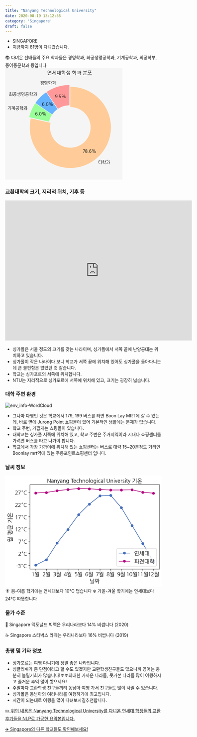 ```yaml
---
title: "Nanyang Technological University"
date: 2020-08-19 13:12:55
category: 'Singapore'
draft: false
---
```



* SINGAPORE
* 지금까지 81명이 다녀갔습니다. 

📚 다녀온 선배들의 주요 학과들은 경영학과, 화공생명공학과, 기계공학과, 의공학부, 중어중문학과 등입니다
![department-info](../plots/SG000001.png)
### 교환대학의 크기, 지리적 위치, 기후 등
<iframe
width="600"
height="450"
frameborder="0" style="border:0"
src="https://www.google.com/maps/embed/v1/place?key=AIzaSyC9e1AME-pVmWC4hBpFdu5S4dKzyepa3HQ&q=Nanyang+Technological+University&center=1.3483098999999998,103.6831347&zoom=14" allowfullscreen>
</iframe>

* 싱가폴은 서울 정도의 크기를 갖는 나라이며, 싱가폴에서 서쪽 끝에 난양공대는 위치하고 있습니다.
* 싱가폴이 작은 나라이다 보니 학교가 서쪽 끝에 위치해 있어도 싱가폴을 돌아다니는 데 큰 불편함은 없었던 것 같습니다.
* 학교는 싱가포르의 서쪽에 위치합니다.
* NTU는 지리적으로 싱가포르에 서쪽에 위치해 있고, 크기는 굉장히 넓습니다.


### 대학 주변 환경

![env_info-WordCloud](../univ_wordclouds_okt/env_info/SG000001_env_info_okt.png)

* 그나마 다행인 것은 학교에서 179, 199 버스를 타면 Boon Lay MRT에 갈 수 있는데, 바로 옆에 Jurong Point 쇼핑몰이 있어 기본적인 생활에는 문제가 없습니다.
* 학교 주변, 가깝게는 쇼핑몰이 있습니다.
* 대학교는 싱가폴 서쪽에 위치해 있고, 학교 주변은 주거지역이라 시내나 쇼핑센터를 가려면 버스를 타고 나가야 합니다.
* 학교에서 가장 가까이에 위치해 있는 쇼핑센터는 버스로 대략 15~20분정도 거리인 Boonlay mrt역에 있는 주롱포인트쇼핑센터 입니다.


### 날씨 정보 
 ![temparature_SG000001](../plots/weather/SG000001.png)
☀️ 봄-여름 학기에는 연세대보다 10°C 덥습니다
❄️ 가을-겨울 학기에는 연세대보다 24°C 따뜻합니다
### 물가 수준 
🍔 Singapore 맥도날드 빅맥은 우리나라보다 14% 비쌉니다 (2020)

☕️ Singapore 스타벅스 라떼는 우리나라보다 16% 비쌉니다 (2019)

### 총평 및 기타 정보
* 싱가포르는 여행 다니기에 정말 좋은 나라입니다.
* 싱글리쉬가 좀 단점이라고 할 수도 있겠지만 교환학생친구들도 많으니까 영어는 충분히 늘릴기회가 많습니다!ㅎㅎ최대한 가까운 나라들, 못가본 나라들 많이 여행하시고 즐거운 추억 많이 쌓으세요!
* 주말마다 교환학생 친구들끼리 동남아 여행 가서 친구들도 많이 사귈 수 있습니다.
* 싱가폴은 동남아의 여러나라를 여행하기에 최고입니다.
* 시간이 되는대로 여행을 많이 다녀보시길추천합니다.


[✏️ 위의 내용은 Nanyang Technological University를 다녀온 연세대 학생들의 교환 후기들을 NLP로 가공한 요약본입니다.](http://oia.yonsei.ac.kr/partner/expReport.asp?ucode=SG000001&bgbn=A)

[✈️ Singapore의 다른 학교들도 확인해보세요!](https://yonsei-exchange.netlify.app/?category=Singapore)
